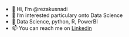 - 👋 Hi, I’m @rezakusnadi
- 👀 I’m interested particulary onto Data Science
- 🌱 Data Science, python, R, PowerBI 
- 📫 You can reach me on [Linkedin](https://www.linkedin.com/in/rezakusnadi/)

<!---
rezakusnadi/rezakusnadi is a ✨ special ✨ repository because its `README.md` (this file) appears on your GitHub profile.
You can click the Preview link to take a look at your changes.
--->
